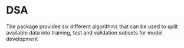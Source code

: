 # DSA
The package provides six different algorithms that can be used to split available data into training, test and validation subsets for model development
